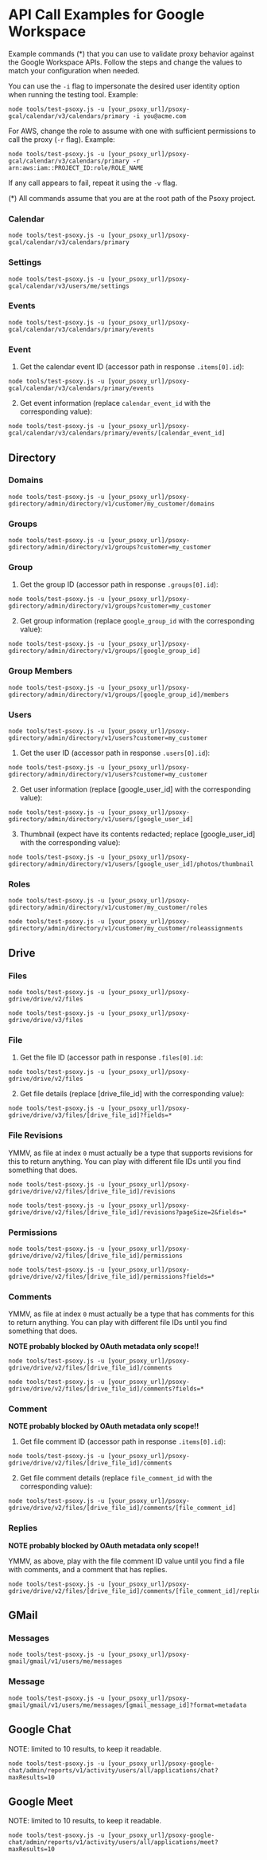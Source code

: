 # API Call Examples for Google Workspace

Example commands (*) that you can use to validate proxy behavior against the Google Workspace APIs.
Follow the steps and change the values to match your configuration when needed.

You can use the `-i` flag to impersonate the desired user identity option when running the testing tool. Example:

```shell
node tools/test-psoxy.js -u [your_psoxy_url]/psoxy-gcal/calendar/v3/calendars/primary -i you@acme.com
```

For AWS, change the role to assume with one with sufficient permissions to call the proxy (`-r` flag). Example:

```shell
node tools/test-psoxy.js -u [your_psoxy_url]/psoxy-gcal/calendar/v3/calendars/primary -r arn:aws:iam::PROJECT_ID:role/ROLE_NAME
```

If any call appears to fail, repeat it using the `-v` flag.

(*) All commands assume that you are at the root path of the Psoxy project.

### Calendar
```shell
node tools/test-psoxy.js -u [your_psoxy_url]/psoxy-gcal/calendar/v3/calendars/primary
```

### Settings
```shell
node tools/test-psoxy.js -u [your_psoxy_url]/psoxy-gcal/calendar/v3/users/me/settings
```

### Events
```shell
node tools/test-psoxy.js -u [your_psoxy_url]/psoxy-gcal/calendar/v3/calendars/primary/events
```

### Event
1. Get the calendar event ID (accessor path in response `.items[0].id`):
```shell
node tools/test-psoxy.js -u [your_psoxy_url]/psoxy-gcal/calendar/v3/calendars/primary/events
```

2. Get event information (replace `calendar_event_id` with the corresponding value):
```
node tools/test-psoxy.js -u [your_psoxy_url]/psoxy-gcal/calendar/v3/calendars/primary/events/[calendar_event_id]
```

## Directory

### Domains
```shell
node tools/test-psoxy.js -u [your_psoxy_url]/psoxy-gdirectory/admin/directory/v1/customer/my_customer/domains
```

### Groups
```shell
node tools/test-psoxy.js -u [your_psoxy_url]/psoxy-gdirectory/admin/directory/v1/groups?customer=my_customer
```

### Group

1. Get the group ID (accessor path in response `.groups[0].id`):
```shell
node tools/test-psoxy.js -u [your_psoxy_url]/psoxy-gdirectory/admin/directory/v1/groups?customer=my_customer
```

2. Get group information (replace `google_group_id` with the corresponding value):
```shell
node tools/test-psoxy.js -u [your_psoxy_url]/psoxy-gdirectory/admin/directory/v1/groups/[google_group_id]
```

### Group Members
```shell
node tools/test-psoxy.js -u [your_psoxy_url]/psoxy-gdirectory/admin/directory/v1/groups/[google_group_id]/members
```

### Users
```shell
node tools/test-psoxy.js -u [your_psoxy_url]/psoxy-gdirectory/admin/directory/v1/users?customer=my_customer
```
1. Get the user ID (accessor path in response `.users[0].id`):
```shell
node tools/test-psoxy.js -u [your_psoxy_url]/psoxy-gdirectory/admin/directory/v1/users?customer=my_customer
```

2. Get user information (replace [google_user_id] with the corresponding value):
```shell
node tools/test-psoxy.js -u [your_psoxy_url]/psoxy-gdirectory/admin/directory/v1/users/[google_user_id]
```

3. Thumbnail (expect have its contents redacted; replace [google_user_id] with the corresponding value):
```shell
node tools/test-psoxy.js -u [your_psoxy_url]/psoxy-gdirectory/admin/directory/v1/users/[google_user_id]/photos/thumbnail
```

### Roles
```shell
node tools/test-psoxy.js -u [your_psoxy_url]/psoxy-gdirectory/admin/directory/v1/customer/my_customer/roles
```

```shell
node tools/test-psoxy.js -u [your_psoxy_url]/psoxy-gdirectory/admin/directory/v1/customer/my_customer/roleassignments
```

## Drive

### Files
```shell
node tools/test-psoxy.js -u [your_psoxy_url]/psoxy-gdrive/drive/v2/files
```

```shell
node tools/test-psoxy.js -u [your_psoxy_url]/psoxy-gdrive/drive/v3/files
```

### File
1. Get the file ID (accessor path in response `.files[0].id`:
```shell
node tools/test-psoxy.js -u [your_psoxy_url]/psoxy-gdrive/drive/v2/files
```

2. Get file details (replace [drive_file_id] with the corresponding value): 
```shell
node tools/test-psoxy.js -u [your_psoxy_url]/psoxy-gdrive/drive/v3/files/[drive_file_id]?fields=*
```

### File Revisions
YMMV, as file at index `0` must actually be a type that supports revisions for this to return
anything. You can play with different file IDs until you find something that does.
```shell
node tools/test-psoxy.js -u [your_psoxy_url]/psoxy-gdrive/drive/v2/files/[drive_file_id]/revisions
```

```shell
node tools/test-psoxy.js -u [your_psoxy_url]/psoxy-gdrive/drive/v2/files/[drive_file_id]/revisions?pageSize=2&fields=*
```

### Permissions

```shell
node tools/test-psoxy.js -u [your_psoxy_url]/psoxy-gdrive/drive/v2/files/[drive_file_id]/permissions
```

```shell
node tools/test-psoxy.js -u [your_psoxy_url]/psoxy-gdrive/drive/v2/files/[drive_file_id]/permissions?fields=*
```

### Comments
YMMV, as file at index `0` must actually be a type that has comments for this to return
anything. You can play with different file IDs until you find something that does.

**NOTE probably blocked by OAuth metadata only scope!!**
```shell
node tools/test-psoxy.js -u [your_psoxy_url]/psoxy-gdrive/drive/v2/files/[drive_file_id]/comments
```

```shell
node tools/test-psoxy.js -u [your_psoxy_url]/psoxy-gdrive/drive/v2/files/[drive_file_id]/comments?fields=*
```

### Comment

**NOTE probably blocked by OAuth metadata only scope!!**

1. Get file comment ID (accessor path in response `.items[0].id`):
```shell
node tools/test-psoxy.js -u [your_psoxy_url]/psoxy-gdrive/drive/v2/files/[drive_file_id]/comments
```

2. Get file comment details (replace `file_comment_id` with the corresponding value):
```shell
node tools/test-psoxy.js -u [your_psoxy_url]/psoxy-gdrive/drive/v2/files/[drive_file_id]/comments/[file_comment_id]
```

### Replies
**NOTE probably blocked by OAuth metadata only scope!!**

YMMV, as above, play with the file comment ID value until you find a file with comments, and a comment that
has replies.

```shell
node tools/test-psoxy.js -u [your_psoxy_url]/psoxy-gdrive/drive/v2/files/[drive_file_id]/comments/[file_comment_id]/replies
```

## GMail

### Messages
```shell
node tools/test-psoxy.js -u [your_psoxy_url]/psoxy-gmail/gmail/v1/users/me/messages
```

### Message
```shell
node tools/test-psoxy.js -u [your_psoxy_url]/psoxy-gmail/gmail/v1/users/me/messages/[gmail_message_id]?format=metadata
```

## Google Chat

NOTE: limited to 10 results, to keep it readable.
```shell
node tools/test-psoxy.js -u [your_psoxy_url]/psoxy-google-chat/admin/reports/v1/activity/users/all/applications/chat?maxResults=10
```

## Google Meet

NOTE: limited to 10 results, to keep it readable.
```shell
node tools/test-psoxy.js -u [your_psoxy_url]/psoxy-google-chat/admin/reports/v1/activity/users/all/applications/meet?maxResults=10
```
